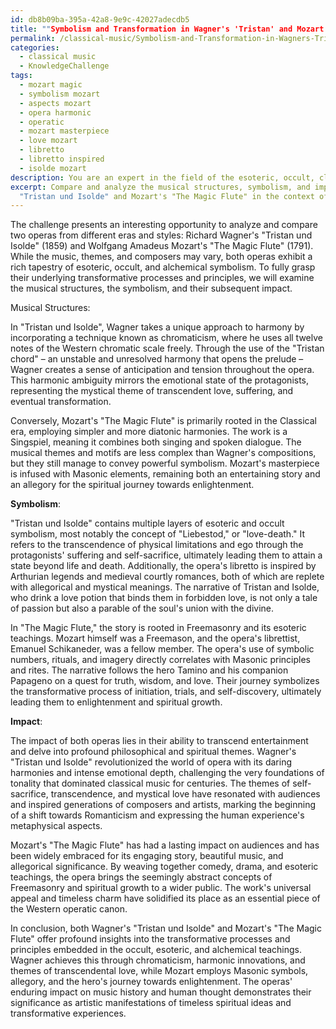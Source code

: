 ```yaml
---
id: db8b09ba-395a-42a8-9e9c-42027adecdb5
title: ""Symbolism and Transformation in Wagner's 'Tristan' and Mozart's 'Magic Flute\"'"'
permalink: /classical-music/Symbolism-and-Transformation-in-Wagners-Tristan-and-Mozarts-Magic-Flute/
categories:
  - classical music
  - KnowledgeChallenge
tags:
  - mozart magic
  - symbolism mozart
  - aspects mozart
  - opera harmonic
  - operatic
  - mozart masterpiece
  - love mozart
  - libretto
  - libretto inspired
  - isolde mozart
description: You are an expert in the field of the esoteric, occult, classical music and Education. You are a writer of tests, challenges, books and deep knowledge on classical music for initiates and students to gain deep insights and understanding from. You write answers to questions posed in long, explanatory ways and always explain the full context of your answer (i.e., related concepts, formulas, examples, or history), as well as the step-by-step thinking process you take to answer the challenges. Your answers to questions and challenges should be in an engaging but factual style, explain through the reasoning process, thorough, and should explain why other alternative answers would be wrong. Summarize the key themes, ideas, and conclusions at the end.
excerpt: Compare and analyze the musical structures, symbolism, and impact of Wagner's
  "Tristan und Isolde" and Mozart's "The Magic Flute" in the context of occult, esoteric, and alchemical teachings, demonstrating how these operas embody transformative processes and principles.
---
```

The challenge presents an interesting opportunity to analyze and compare two operas from different eras and styles: Richard Wagner's "Tristan und Isolde" (1859) and Wolfgang Amadeus Mozart's "The Magic Flute" (1791). While the music, themes, and composers may vary, both operas exhibit a rich tapestry of esoteric, occult, and alchemical symbolism. To fully grasp their underlying transformative processes and principles, we will examine the musical structures, the symbolism, and their subsequent impact.

Musical Structures:

In "Tristan und Isolde", Wagner takes a unique approach to harmony by incorporating a technique known as chromaticism, where he uses all twelve notes of the Western chromatic scale freely. Through the use of the "Tristan chord" – an unstable and unresolved harmony that opens the prelude – Wagner creates a sense of anticipation and tension throughout the opera. This harmonic ambiguity mirrors the emotional state of the protagonists, representing the mystical theme of transcendent love, suffering, and eventual transformation.

Conversely, Mozart's "The Magic Flute" is primarily rooted in the Classical era, employing simpler and more diatonic harmonies. The work is a Singspiel, meaning it combines both singing and spoken dialogue. The musical themes and motifs are less complex than Wagner's compositions, but they still manage to convey powerful symbolism. Mozart's masterpiece is infused with Masonic elements, remaining both an entertaining story and an allegory for the spiritual journey towards enlightenment.

**Symbolism**:

"Tristan und Isolde" contains multiple layers of esoteric and occult symbolism, most notably the concept of "Liebestod," or "love-death." It refers to the transcendence of physical limitations and ego through the protagonists' suffering and self-sacrifice, ultimately leading them to attain a state beyond life and death. Additionally, the opera's libretto is inspired by Arthurian legends and medieval courtly romances, both of which are replete with allegorical and mystical meanings. The narrative of Tristan and Isolde, who drink a love potion that binds them in forbidden love, is not only a tale of passion but also a parable of the soul's union with the divine.

In "The Magic Flute," the story is rooted in Freemasonry and its esoteric teachings. Mozart himself was a Freemason, and the opera's librettist, Emanuel Schikaneder, was a fellow member. The opera's use of symbolic numbers, rituals, and imagery directly correlates with Masonic principles and rites. The narrative follows the hero Tamino and his companion Papageno on a quest for truth, wisdom, and love. Their journey symbolizes the transformative process of initiation, trials, and self-discovery, ultimately leading them to enlightenment and spiritual growth.

**Impact**:

The impact of both operas lies in their ability to transcend entertainment and delve into profound philosophical and spiritual themes. Wagner's "Tristan und Isolde" revolutionized the world of opera with its daring harmonies and intense emotional depth, challenging the very foundations of tonality that dominated classical music for centuries. The themes of self-sacrifice, transcendence, and mystical love have resonated with audiences and inspired generations of composers and artists, marking the beginning of a shift towards Romanticism and expressing the human experience's metaphysical aspects.

Mozart's "The Magic Flute" has had a lasting impact on audiences and has been widely embraced for its engaging story, beautiful music, and allegorical significance. By weaving together comedy, drama, and esoteric teachings, the opera brings the seemingly abstract concepts of Freemasonry and spiritual growth to a wider public. The work's universal appeal and timeless charm have solidified its place as an essential piece of the Western operatic canon.

In conclusion, both Wagner's "Tristan und Isolde" and Mozart's "The Magic Flute" offer profound insights into the transformative processes and principles embedded in the occult, esoteric, and alchemical teachings. Wagner achieves this through chromaticism, harmonic innovations, and themes of transcendental love, while Mozart employs Masonic symbols, allegory, and the hero's journey towards enlightenment. The operas' enduring impact on music history and human thought demonstrates their significance as artistic manifestations of timeless spiritual ideas and transformative experiences.
